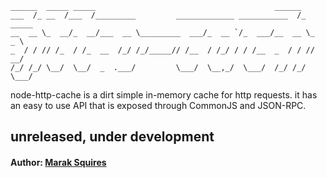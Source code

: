     ______  _____ _____                                        ______        
    ___  /_ __  /___  /_________         _____________ ___________  /_ _____ 
    __  __ \_  __/_  __/___  __ \_________  ___/_  __ `/_  ___/__  __ \_  _ \
    _  / / // /_  / /_  __  /_/ /_/_____// /__  / /_/ / / /__  _  / / //  __/
    /_/ /_/ \__/  \__/  _  .___/         \___/  \__,_/  \___/  /_/ /_/ \___/ 


node-http-cache is a dirt simple in-memory cache for http requests. it has an easy to use API that is exposed through CommonJS and JSON-RPC.

## unreleased, under development 

#### Author: [Marak Squires](http://github.com/marak/)